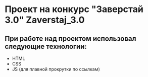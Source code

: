 # Проект на конкурс "Заверстай 3.0" Zaverstaj_3.0
## При работе над проектом использовал следующие технологии:
* HTML
* CSS
* JS (для плавной прокрутки по ссылкам)
